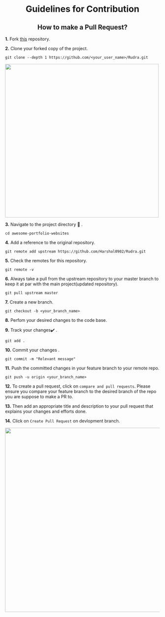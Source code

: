 <h1 align="center"><b>Guidelines for Contribution</b></h1> 
<h2 align="center"><b>How to make a Pull Request?</b></h2>


**1.**  Fork [this](https://github.com/Harshal0902/Rudra) repository.

**2.**  Clone your forked copy of the project.

```
git clone --depth 1 https://github.com/<your_user_name>/Rudra.git
```
<img src="https://user-images.githubusercontent.com/64153988/106641562-5aad8180-65ad-11eb-993b-9a4708645801.png" width="500">

**3.** Navigate to the project directory :file_folder: .

```
cd awesome-portfolio-websites
```

**4.** Add a reference to the original repository.

```
git remote add upstream https://github.com/Harshal0902/Rudra.git 
```

**5.** Check the remotes for this repository.

```
git remote -v
```

**6.** Always take a pull from the upstream repository to your master branch to keep it at par with the main project(updated repository).

```
git pull upstream master
```

**7.** Create a new branch.

```
git checkout -b <your_branch_name>
```

**8.** Perfom your desired changes to the code base.


**9.** Track your changes:heavy_check_mark: .

```
git add . 
```

**10.** Commit your changes .

```
git commit -m "Relevant message"
```

**11.** Push the committed changes in your feature branch to your remote repo.

```
git push -u origin <your_branch_name>
```

**12.** To create a pull request, click on `compare and pull requests`. Please ensure you compare your feature branch to the desired branch of the repo you are suppose to make a PR to.


**13.** Then add an appropriate title and description to your pull request that explains your changes and efforts done.


**14.** Click on `Create Pull Request` on devlopment branch.

<img src="https://user-images.githubusercontent.com/64153988/106642571-88df9100-65ae-11eb-86a0-de4b3284f14e.png" width=600>
